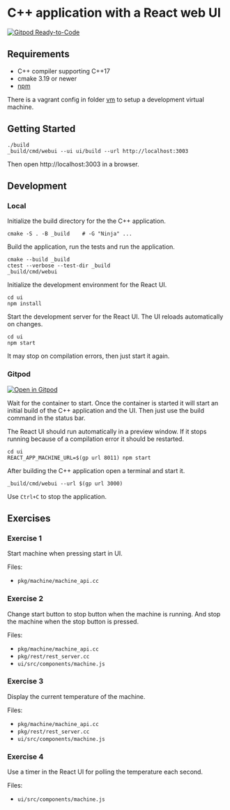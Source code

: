# C++ application with a React web UI

[![Gitpod Ready-to-Code](https://img.shields.io/badge/Gitpod-ready--to--code-blue?logo=gitpod)](https://gitpod.io/#https://github.com/CppUsergroupZentralschweiz/webui)

## Requirements

* C++ compiler supporting C++17
* cmake 3.19 or newer
* [npm](https://www.npmjs.com/)

There is a vagrant config in folder [vm](vm/README.md) to setup a development virtual machine.

## Getting Started

    ./build
    _build/cmd/webui --ui ui/build --url http://localhost:3003

Then open http://localhost:3003 in a browser.

## Development

### Local

Initialize the build directory for the the C++ application.

    cmake -S . -B _build    # -G "Ninja" ...

Build the application, run the tests and run the application.

    cmake --build _build
    ctest --verbose --test-dir _build
    _build/cmd/webui

Initialize the development environment for the React UI.

    cd ui
    npm install

Start the development server for the React UI.
The UI reloads automatically on changes.

    cd ui
    npm start

It may stop on compilation errors, then just start it again.

### Gitpod

[![Open in Gitpod](https://gitpod.io/button/open-in-gitpod.svg)](https://gitpod.io/#https://github.com/CppUsergroupZentralschweiz/webui)

Wait for the container to start.
Once the container is started it will start an initial build of the C++ application and the UI.
Then just use the build command in the status bar.

The React UI should run automatically in a preview window.
If it stops running because of a compilation error it should be restarted.

    cd ui
    REACT_APP_MACHINE_URL=$(gp url 8011) npm start

After building the C++ application open a terminal and start it.

    _build/cmd/webui --url $(gp url 3000)

Use `Ctrl+C` to stop the application.

## Exercises

### Exercise 1

Start machine when pressing start in UI.

Files:
* `pkg/machine/machine_api.cc`

### Exercise 2

Change start button to stop button when the machine is running.
And stop the machine when the stop button is pressed.

Files:
* `pkg/machine/machine_api.cc`
* `pkg/rest/rest_server.cc`
* `ui/src/components/machine.js`

### Exercise 3

Display the current temperature of the machine.

Files:
* `pkg/machine/machine_api.cc`
* `pkg/rest/rest_server.cc`
* `ui/src/components/machine.js`

### Exercise 4

Use a timer in the React UI for polling the temperature each second.

Files:
* `ui/src/components/machine.js`
